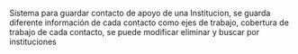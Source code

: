 Sistema para guardar contacto de apoyo de una Institucion, se guarda diferente información de cada contacto como ejes de trabajo, cobertura de trabajo de cada contacto, se puede modificar eliminar y buscar por instituciones
